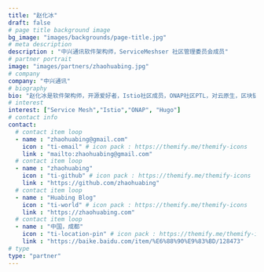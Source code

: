 ```yaml
---
title: "赵化冰"
draft: false
# page title background image
bg_image: "images/backgrounds/page-title.jpg"
# meta description
description : "中兴通讯软件架构师，ServiceMeshser 社区管理委员会成员"
# partner portrait
image: "images/partners/zhaohuabing.jpg"
# company
company: "中兴通讯"
# biography
bio: "赵化冰是软件架构师，开源爱好者，Istio社区成员，ONAP社区PTL，对云原生，区块链以及人工智能等领域很有兴趣，目前的工作重点为微服务架构和服务网格相关的技术。"
# interest
interest: ["Service Mesh","Istio","ONAP", "Hugo"]
# contact info
contact:
  # contact item loop
  - name : "zhaohuabing@gmail.com"
    icon : "ti-email" # icon pack : https://themify.me/themify-icons
    link : "mailto:zhaohuabing@gmail.com"
  # contact item loop
  - name : "zhaohuabing"
    icon : "ti-github" # icon pack : https://themify.me/themify-icons
    link : "https://github.com/zhaohuabing"
  # contact item loop
  - name : "Huabing Blog"
    icon : "ti-world" # icon pack : https://themify.me/themify-icons
    link : "https://zhaohuabing.com"
  # contact item loop
  - name : "中国，成都"
    icon : "ti-location-pin" # icon pack : https://themify.me/themify-icons
    link : "https://baike.baidu.com/item/%E6%88%90%E9%83%BD/128473"
# type
type: "partner"
---
```

